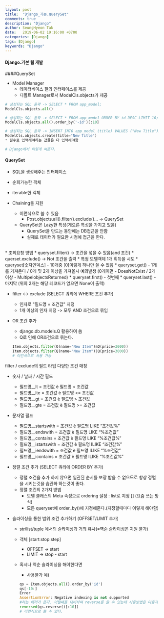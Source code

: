 ```yaml
---
layout: post
title:  "Django_기본.QuerySet"
comments: true
description: "Django"
author: SeungHyeon Tak
date:   2019-06-02 19:16:00 +0700
categories: [Django]
tags: [Django]
keywords: "Django"
---
```

#### Django.기본 웹 개발

####QuerySet

* Model Manager
  * 데이터베이스 질의 인터페이스를 제공
  * 디폴트 Manager로서 ModelCls.objects가 제공

```python
# 생성되는 SQL 윤곽 -> SELECT * FROM app_model;
ModelCls.objects.all()

# 생성되는 SQL 윤곽 -> SELECT * FROM app_model ORDER BY id DESC LIMIT 10;
ModelCls.objects.all().order_by('-id')[:10]

# 생성되는 SQL 윤곽 -> INSERT INTO app_model (title) VALUES ("New Title");
ModelCls.objects.create(title="New Title")
* 필수로 입력해야하는 값들은 다 입력해야함

# Django에서 이렇게 써준다.
```

#### QuerySet
* SQL을 생성해주는 인터페이스
* 순회가능한 객체
* iterable한 객체

* Chaining을 지원
  * 이런식으로 쓸 수 있음
    * Post.objects.all().filter().exclude()... -> QuerySet
  * QuerySet은 Lazy한 특성(게으른 특성을 가지고 있음)
    * QuerySet을 만드는 동안에는 DB접근을 안함
    * 실제로 데이터가 필요한 시점에 접근을 한다.
<br>
* 조회요청 방법
  * queryset.filter() -> 조건을 넣을 수 있음(and 조건)
  * querset.exclude() -> Not 조건을 출력
* 특정 모델객체 1개 획득을 시도
  * queryset[숫자인덱스] - 10개중 [0]이렇게 하나만 쓸 수 있음
  * queryset.get() - 1개를 가져온다 / 0개 및 2개 이상을 가져올시 예외발생
  (0개이면 - DoesNotExist / 2개이상 - MultipelobjectsReturned)
  * queryset.first() - 첫번째 
  * queryset.last() - 마지막
  (위의 2개는 해당 레코드가 없으면 None이 출력)
<br>

* filter <-> exclude (SELECT 쿼리에 WHERE 조건 추가)
  * 인자로 "필드명 = 조건값" 지정
  * 1개 이상의 인자 지정 -> 모두 AND 조건으로 묶임

* OR 조건 추가
  * django.db.models.Q 활용하여 씀
  * Q로 인해 OR조건으로 묶는다.
  
  ```python
  Item.objects.filter(Q(name="New Item")&Q(price=3000))
  Item.objects.filter(Q(name="New Item")|Q(price=3000))
  # 이런식으로 사용 가능
  ```
  
filter / exclude의 필드 타입 다양한 조건 매칭
* 숫자 / 날짜 / 시간 필드
  * 필드명__lt = 조건값 è 필드명 < 조건값
  * 필드명__lte = 조건값 è 필드명 <= 조건값
  * 필드명__gt = 조건값 è 필드명 > 조건값
  * 필드명__gte = 조건값 è 필드명 >= 조건값
* 문자열 필드
  * 필드명__startswith = 조건값 è 필드명 LIKE “조건값%”
  * 필드명__endswith = 조건값 è 필드명 LIKE “%조건값”
  * 필드명__contains = 조건값 è 필드명 LIKE “%조건값%”
  * 필드명__istartswith = 조건값 è 필드명 ILIKE “조건값%”
  * 필드명__iendswith = 조건값 è 필드명 ILIKE “%조건값”
  * 필드명__icontains = 조건값 è 필드명 ILIKE “%조건값%”

* 정렬 조건 추가
(SELECT 쿼리에 ORDER BY 추가)
  * 정렬 조건을 추가 하지 않으면 일관된 순서를 보장 받을 수 없으므로 항상 정렬을 시키는것을 습관화 하는것이 좋다.
  * 정렬 조건의 2가지 방법
    * 모델 클래스의 Meta 속성으로 ordering 설정 : list로 지정 [] (요즘 쓰는 방식)
    * 모든 queryset에 order_by()에 지정해준다.(지정할때마다 이렇게 해야함)

* 슬라이싱을 통한 범위 조건 추가하기
(OFFSET/LIMIT 추가)
  * str/list/tuple 에서의 슬라이싱과 거의 유사(※역순 슬라이싱은 지원 불가)
  * 객체 [start:stop:step]
    * OFFSET -> start
    * LIMIT -> stop - start
  * 혹시나 역순 슬라이싱을 해야한다면
    * 사용불가 예)
    
    ```python
    qs = Item.objects.all().order_by('id')
    qs[-10:]
    Error
    AssertionError: Negative indexing is not supported
    #라는 에러가 뜬다. 이럴때를 대비하여 reverse를 쓸 수 있는데 사용방법은 다음과 같다.
    reversed(qs.reverse()[:10])
    # 이런식으로 쓸 수 있다.
    ```
